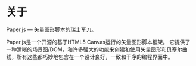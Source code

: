 # 关于

Paper.js — 矢量图形脚本的瑞士军刀。

Paper.js是一个开源的基于HTML5 Canvas运行的矢量图形脚本框架。 它提供了一种清晰的场景图/DOM，和许多强大的功能来创建和使用矢量图形和贝塞尔曲线，所有这些都巧妙地包含在一个设计良好，一致和干净的编程界面中。

